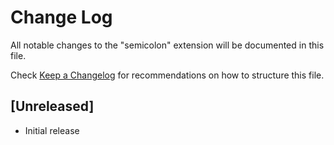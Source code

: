 # Change Log

All notable changes to the "semicolon" extension will be documented in this file.

Check [Keep a Changelog](http://keepachangelog.com/) for recommendations on how to structure this file.

## [Unreleased]

- Initial release
